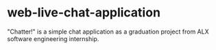 # web-live-chat-application

"Chatter!" is a simple chat application as a graduation project from ALX software engineering internship.